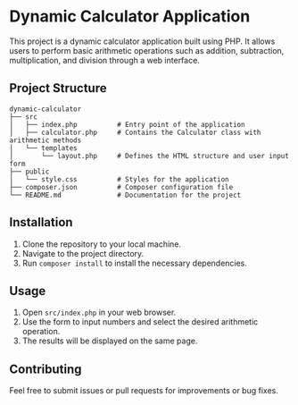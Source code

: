 # Dynamic Calculator Application

This project is a dynamic calculator application built using PHP. It allows users to perform basic arithmetic operations such as addition, subtraction, multiplication, and division through a web interface.

## Project Structure

```
dynamic-calculator
├── src
│   ├── index.php          # Entry point of the application
│   ├── calculator.php     # Contains the Calculator class with arithmetic methods
│   └── templates
│       └── layout.php     # Defines the HTML structure and user input form
├── public
│   └── style.css          # Styles for the application
├── composer.json          # Composer configuration file
└── README.md              # Documentation for the project
```

## Installation

1. Clone the repository to your local machine.
2. Navigate to the project directory.
3. Run `composer install` to install the necessary dependencies.

## Usage

1. Open `src/index.php` in your web browser.
2. Use the form to input numbers and select the desired arithmetic operation.
3. The results will be displayed on the same page.

## Contributing

Feel free to submit issues or pull requests for improvements or bug fixes.